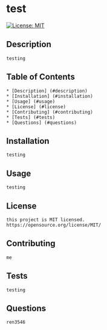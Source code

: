 # test
[![License: MIT](https://img.shields.io/badge/License-MIT-yellow.svg)](https://opensource.org/licenses/MIT)
  ## Description
    testing
  ## Table of Contents
    * [Description] (#description)
    * [Installation] (#installation)
    * [Usage] (#usage)
    * [License] (#license)
    * [Contributing] (#contributing)
    * [Tests] (#tests)
    * [Questions] (#questions)
  ## Installation
    testing
  ## Usage
    testing
  ## License 
    this project is MIT licensed.
    https://opensource.org/license/MIT/
  ## Contributing 
    me
  ## Tests 
    testing
## Questions 
    ren3546   
